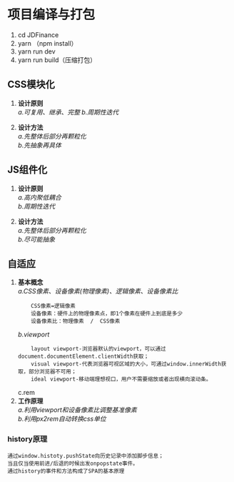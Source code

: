 # 项目编译与打包   

1. cd JDFinance
2. yarn （npm install）
3. yarn run dev
4. yarn run build（压缩打包）   

## CSS模块化   
1. **设计原则**   
    *a.可复用、继承、完整*
    *b.周期性迭代*     
    
2. **设计方法**   
    *a.先整体后部分再颗粒化*   
    *b.先抽象再具体*   
   
## JS组件化
1. **设计原则**   
    *a.高内聚低耦合*    
    *b.周期性迭代*     
    
2. **设计方法**   
    *a.先整体后部分再颗粒化*   
    *b.尽可能抽象*   
   
## 自适应   
1. **基本概念**       
    *a.CSS像素、设备像素(物理像素)、逻辑像素、设备像素比*       
    ```    
        CSS像素=逻辑像素
        设备像素：硬件上的物理像素点，即1个像素在硬件上到底是多少
        设备像素比：物理像素  /  CSS像素
    ```   
    *b.viewport*     
    ```   
        layout viewport-浏览器默认的viewport，可以通过document.documentElement.clientWidth获取；
        visual viewport-代表浏览器可视区域的大小，可通过window.innerWidth获取，部分浏览器不可用；
        ideal viewport-移动端理想视口，用户不需要缩放或者出现横向滚动条。   
    ```    
    c.rem   
2. **工作原理**  
    *a.利用viewport和设备像素比调整基准像素*    
    *b.利用px2rem自动转换css单位*   

### history原理   
```    
通过window.histoty.pushState向历史记录中添加脚步信息；
当且仅当使用前进/后退的时候出发onpopstate事件。
通过history的事件和方法构成了SPA的基本原理   
```   

